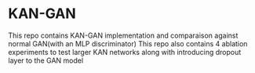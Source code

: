 # KAN-GAN
This repo contains KAN-GAN implementation and comparaison against normal GAN(with an MLP discriminator)
This repo also contains 4 ablation experiments to test larger KAN networks along with introducing dropout layer to the GAN model
